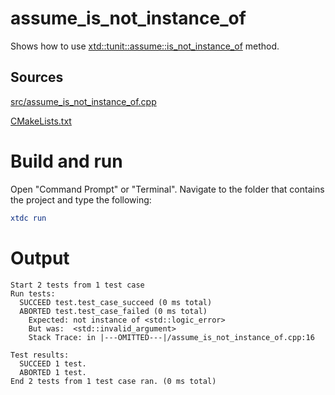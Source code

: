 # assume_is_not_instance_of

Shows how to use [xtd::tunit::assume::is_not_instance_of](https://gammasoft71.github.io/xtd/reference_guides/latest/classxtd_1_1tunit_1_1assume.html#a900d37ef976e03ce07b3a4ee21cf1ec9) method.

## Sources

[src/assume_is_not_instance_of.cpp](src/assume_is_not_instance_of.cpp)

[CMakeLists.txt](CMakeLists.txt)

# Build and run

Open "Command Prompt" or "Terminal". Navigate to the folder that contains the project and type the following:

```cmake
xtdc run
```

# Output

```
Start 2 tests from 1 test case
Run tests:
  SUCCEED test.test_case_succeed (0 ms total)
  ABORTED test.test_case_failed (0 ms total)
    Expected: not instance of <std::logic_error>
    But was:  <std::invalid_argument>
    Stack Trace: in |---OMITTED---|/assume_is_not_instance_of.cpp:16

Test results:
  SUCCEED 1 test.
  ABORTED 1 test.
End 2 tests from 1 test case ran. (0 ms total)
```
